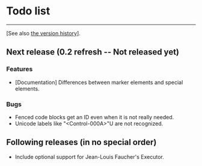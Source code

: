 Todo list
=========

---------------------------

\[See also [the version history](/rexx.parser/doc/history/)\].

Next release (0.2 refresh -- Not released yet)
-----------------------------------------------

### Features

+ [Documentation] Differences between marker elements and special elements.

### Bugs

+ Fenced code blocks get an ID even when it is not really needed.
+ Unicode labels like "&lt;Control-000A&gt;"U are not recognized.

Following releases (in no special order)
----------------------------------------

+ Include optional support for Jean-Louis Faucher's Executor.
